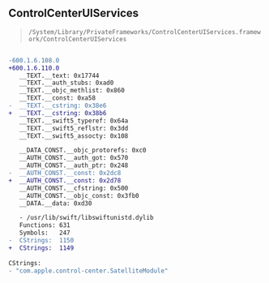 ## ControlCenterUIServices

> `/System/Library/PrivateFrameworks/ControlCenterUIServices.framework/ControlCenterUIServices`

```diff

-600.1.6.108.0
+600.1.6.110.0
   __TEXT.__text: 0x17744
   __TEXT.__auth_stubs: 0xad0
   __TEXT.__objc_methlist: 0x860
   __TEXT.__const: 0xa58
-  __TEXT.__cstring: 0x38e6
+  __TEXT.__cstring: 0x38b6
   __TEXT.__swift5_typeref: 0x64a
   __TEXT.__swift5_reflstr: 0x3dd
   __TEXT.__swift5_assocty: 0x108

   __DATA_CONST.__objc_protorefs: 0xc0
   __AUTH_CONST.__auth_got: 0x570
   __AUTH_CONST.__auth_ptr: 0x248
-  __AUTH_CONST.__const: 0x2dc8
+  __AUTH_CONST.__const: 0x2d78
   __AUTH_CONST.__cfstring: 0x500
   __AUTH_CONST.__objc_const: 0x3fb0
   __DATA.__data: 0xd30

   - /usr/lib/swift/libswiftunistd.dylib
   Functions: 631
   Symbols:   247
-  CStrings:  1150
+  CStrings:  1149
 
CStrings:
- "com.apple.control-center.SatelliteModule"

```
